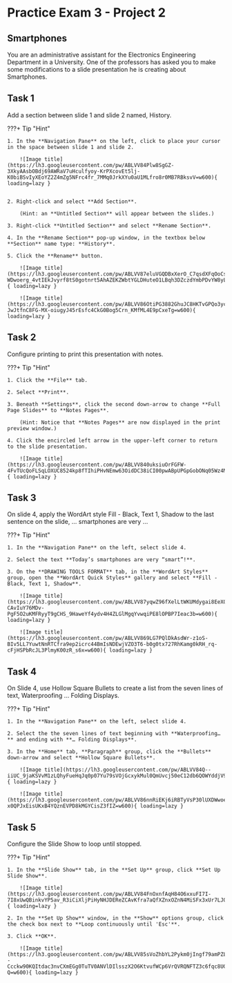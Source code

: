 # Practice Exam 3 - Project 2

## Smartphones
You are an administrative assistant for the Electronics Engineering Department in a University. One of the professors has asked you to make some modifications to a slide presentation he is creating about Smartphones.

## Task 1
 
Add a section between slide 1 and slide 2 named, History.

???+ Tip "Hint"

    1. In the **Navigation Pane** on the left, click to place your cursor in the space between slide 1 and slide 2.

        ![Image title](https://lh3.googleusercontent.com/pw/ABLVV84Plw8SgGZ-3XkyAAsbOBdj69AWRaV7uHculfyoy-KrPXcovEt5lj-K0biBSvIyXEoYZ2Z4mZg5NFrc4fr_7MMq0JrkXYu0aU1MLfro8r0MB7RBksvV=w600){ loading=lazy }


    2. Right-click and select **Add Section**.

        (Hint: an **Untitled Section** will appear between the slides.)

    3. Right-click **Untitled Section** and select **Rename Section**.

    4. In the **Rename Section** pop-up window, in the textbox below **Section** name type: **History**.

    5. Click the **Rename** button.

        ![Image title](https://lh3.googleusercontent.com/pw/ABLVV87eluVGQDBxXerO_C7qsdXFqOoCsfzautLPpx2UV1_n-WDwoerg_4vtIEkJvyrf8tS0gotnrt5AhAZEKZWbtYGLDHuteO1LBqh3DZczdYmbPDvYW8yL=w600){ loading=lazy }

        ![Image title](https://lh3.googleusercontent.com/pw/ABLVV86OtiPG3882GhuJC8HKTvGPQo3yc0e7V04EcbYr9wCBcgY699jJqLY2oRax_-JwJtfnC8FG-MX-oiugyJ45rEsfc4CkG0Bog5Crn_KMfML4E9pCxeTg=w600){ loading=lazy }

## Task 2

Configure printing to print this presentation with notes.

???+ Tip "Hint"

    1. Click the **File** tab.

    2. Select **Print**.

    3. Beneath **Settings**, click the second down-arrow to change **Full Page Slides** to **Notes Pages**.

        (Hint: Notice that **Notes Pages** are now displayed in the print preview window.)

    4. Click the encircled left arrow in the upper-left corner to return to the slide presentation.

        ![Image title](https://lh3.googleusercontent.com/pw/ABLVV840uksiuOrFGFW-4FvTUcQoFLSqLOXUC8524kp8fTIhiPHvNEmw63OidDC38iCI00pwABpUPGpGobONq05Wz4MsgrOj8JC4K0xUXJHBNk75VJAZ7fZr=w600){ loading=lazy }

## Task 3

On slide 4, apply the WordArt style Fill - Black, Text 1, Shadow to the last sentence on the slide, ... smartphones are very ... 

???+ Tip "Hint"

    1. In the **Navigation Pane** on the left, select slide 4.

    2. Select the text **Today’s smartphones are very “smart”!**.

    3. On the **DRAWING TOOLS FORMAT** tab, in the **WordArt Styles** group, open the **WordArt Quick Styles** gallery and select **Fill - Black, Text 1, Shadow**.

        ![Image title](https://lh3.googleusercontent.com/pw/ABLVV87yqwZ96fXelLtWKUMdygai8EeXQbCsqxhmFB5Hmp-CAvIuY76MDv-PgF5O2uKMFRyyT9gCHS_9HaweYf4ydv4H4ZLGlMgqYvwqiPE8lOPBP7Ieac3b=w600){ loading=lazy }
        
        ![Image title](https://lh3.googleusercontent.com/pw/ABLVV869LG7PQlDkAsdWr-z1oS-BIv5LL7YuwtNnRTCfra9ep2icrc44BmIsNDEwjVZO3T6-b0g0tx727RhKamg0kRH_rq-cFjHSPbRcJL3PlmyK00zR_s6x=w600){ loading=lazy }

## Task 4

On Slide 4, use Hollow Square Bullets to create a list from the seven lines of text, Waterproofing … Folding Displays.

???+ Tip "Hint"

    1. In the **Navigation Pane** on the left, select slide 4.

    2. Select the the seven lines of text beginning with **Waterproofing…** and ending with **… Folding Displays**.

    3. In the **Home** tab, **Paragraph** group, click the **Bullets** down-arrow and select **Hollow Square Bullets**.

        ![Image title](https://lh3.googleusercontent.com/pw/ABLVV84Q--iiUC_9jaKSVvM1zLQhyFueHqJq0p07Yu79sVOjGcxykMul0QmUvcj50eC12db6QOWYddjV9HgkLc5ItHN9KW7LMUn6GAlaLlTOZ_2m3w69yPPe=w600){ loading=lazy }

        ![Image title](https://lh3.googleusercontent.com/pw/ABLVV86nnRiEKj6iRBTyVsP30lUXDWwoesfOCXRVBfaGf0Dr77OeEcLMUxmqWEtv9PHNKAPfT5ZMHCMtyyS9-x0QPJxEisUKxB4YQznEVPD8kMGYCisZ3fIZ=w600){ loading=lazy }

## Task 5

Configure the Slide Show to loop until stopped.

???+ Tip "Hint"

    1. In the **Slide Show** tab, in the **Set Up** group, click **Set Up Slide Show**.

        ![Image title](https://lh3.googleusercontent.com/pw/ABLVV84FnOxnfAqH84O6xxuFI7I-7I8xUwQBinkvYP5av_R3iCiXljPiHyNHJDEReZCAvKfra7aQfXZnxOZnN4MiSFx3xUr7LJQxXmAbZA3pJBZo7Sut73lM=w540){ loading=lazy }

    2. In the **Set Up Show** window, in the **Show** options group, click the check box next to **Loop continuously until 'Esc'**.

    3. Click **OK**.

        ![Image title](https://lh3.googleusercontent.com/pw/ABLVV85sVoZhbYL2Pykm0jIngf79amPZLSgdUh--Ccckw90KQItdac3nvCXmEGg0TuTV0ANVlDIlsszX2O6KtvufWCp6VrQVRQNFTZ3c6fqc8UG6ueWew2-Q=w600){ loading=lazy }

